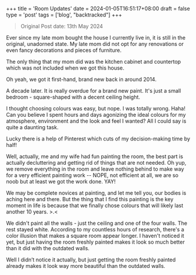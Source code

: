 +++
title = 'Room Updates'
date = 2024-01-05T16:51:17+08:00
draft = false
type = 'post'
tags = ['blog', "backtracked"]
+++

>Original Post date: 13th May 2024

Ever since my late mom bought the house I currently live in, it is still in the original, unadorned state. My late mom did not opt for any renovations or even fancy decorations and pieces of furniture.

The only thing that my mom did was the kitchen cabinet and countertop which was not included when we got this house. 

Oh yeah, we got it first-hand, brand new back in around 2014.

A decade later. It is really overdue for a brand new paint.
It's just a small bedroom - square-shaped with a decent ceiling height.

I thought choosing colours was easy, but nope. I was totally wrong. Haha! Can you believe I spent hours and days agonizing the ideal colours for my atmosphere, environment and the look and feel I wanted? All I could say is quite a daunting task.

Lucky there is a help of Pinterest which cuts of my decision-making time by half! 

Well, actually, me and my wife had fun painting the room, the best part is actually decluttering and getting rid of things that are not needed. Oh yup, we remove everything in the room and leave nothing behind to make way for a very efficient painting work -- NOPE, not efficient at all, we are so noob but at least we got the work done. YAY! 

We may be complete novices at painting, and let me tell you, our bodies is aching here and there. But the thing that I find this painting is the key moment in life is because that we finally chose colours that will likely last another 10 years. >.<

We didn't paint all the walls - just the ceiling and one of the four walls. The rest stayed white. According to my countless hours of research, there's a color illusion that makes a square room appear longer. I haven't noticed it yet, but just having the room freshly painted makes it look so much better than it did with the outdated walls.

Well I didn’t notice it actually, but just getting the room freshly painted already makes it look way more beautiful than the outdated walls.